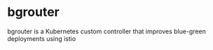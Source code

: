 # bgrouter
bgrouter is a Kubernetes custom controller that improves blue-green deployments using istio
